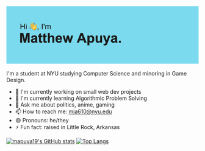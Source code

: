 <img src="https://raw.githubusercontent.com/mapuya19/mapuya19/main/header.png">

I'm a student at NYU studying Computer Science and minoring in Game Design.

- 🔭 I'm currently working on small web dev projects
- 🌱 I'm currently learning Algorithmic Problem Solving
- 💬 Ask me about politics, anime, gaming
- 📫 How to reach me: mja610@nyu.edu
- 😄 Pronouns: he/they
- ⚡ Fun fact: raised in Little Rock, Arkansas

[![mapuya19's GitHub stats](https://github-readme-stats.vercel.app/api?username=mapuya19&show_icons=true&hide=stars)](https://github.com/anuraghazra/github-readme-stats)
[![Top Langs](https://github-readme-stats.vercel.app/api/top-langs/?username=mapuya19&layout=compact&hide=yacc,Game%20Maker%20Language,C)](https://github.com/anuraghazra/github-readme-stats)


<!--
**mapuya19/mapuya19** is a ✨ _special_ ✨ repository because its `README.md` (this file) appears on your GitHub profile.

Here are some ideas to get you started:

- 🔭 I’m currently working on ...
- 🌱 I’m currently learning ...
- 👯 I’m looking to collaborate on ...
- 🤔 I’m looking for help with ...
- 💬 Ask me about ...
- 📫 How to reach me: ...
- 😄 Pronouns: ...
- ⚡ Fun fact: ...
-->

